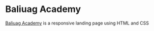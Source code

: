 # Baliuag Academy

[Baliuag Academy](https://rjcabrera455.github.io/baliuag-academy/) is a responsive landing page using HTML and CSS
